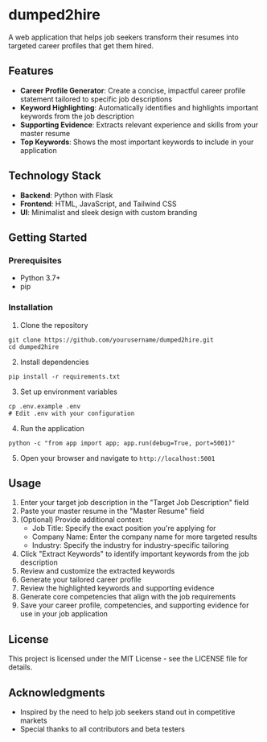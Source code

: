 # dumped2hire

A web application that helps job seekers transform their resumes into targeted career profiles that get them hired.

## Features

- **Career Profile Generator**: Create a concise, impactful career profile statement tailored to specific job descriptions
- **Keyword Highlighting**: Automatically identifies and highlights important keywords from the job description
- **Supporting Evidence**: Extracts relevant experience and skills from your master resume
- **Top Keywords**: Shows the most important keywords to include in your application

## Technology Stack

- **Backend**: Python with Flask
- **Frontend**: HTML, JavaScript, and Tailwind CSS
- **UI**: Minimalist and sleek design with custom branding

## Getting Started

### Prerequisites

- Python 3.7+
- pip

### Installation

1. Clone the repository
```
git clone https://github.com/yourusername/dumped2hire.git
cd dumped2hire
```

2. Install dependencies
```
pip install -r requirements.txt
```

3. Set up environment variables
```
cp .env.example .env
# Edit .env with your configuration
```

4. Run the application
```
python -c "from app import app; app.run(debug=True, port=5001)"
```

5. Open your browser and navigate to `http://localhost:5001`

## Usage

1. Enter your target job description in the "Target Job Description" field
2. Paste your master resume in the "Master Resume" field
3. (Optional) Provide additional context:
   - Job Title: Specify the exact position you're applying for
   - Company Name: Enter the company name for more targeted results
   - Industry: Specify the industry for industry-specific tailoring
4. Click "Extract Keywords" to identify important keywords from the job description
5. Review and customize the extracted keywords
6. Generate your tailored career profile
7. Review the highlighted keywords and supporting evidence
8. Generate core competencies that align with the job requirements
9. Save your career profile, competencies, and supporting evidence for use in your job application

## License

This project is licensed under the MIT License - see the LICENSE file for details.

## Acknowledgments

- Inspired by the need to help job seekers stand out in competitive markets
- Special thanks to all contributors and beta testers

